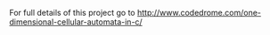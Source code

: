 For full details of this project go to
http://www.codedrome.com/one-dimensional-cellular-automata-in-c/
